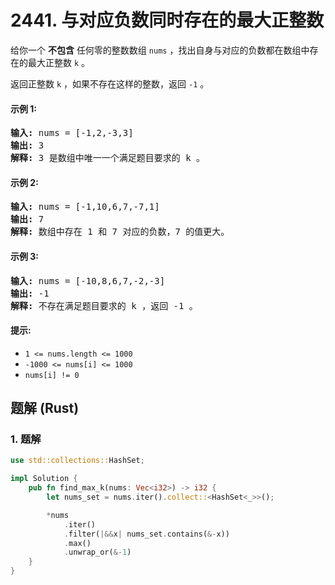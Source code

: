 # 2441. 与对应负数同时存在的最大正整数
给你一个 **不包含** 任何零的整数数组 `nums` ，找出自身与对应的负数都在数组中存在的最大正整数 `k` 。

返回正整数 `k` ，如果不存在这样的整数，返回 `-1` 。

#### 示例 1:
<pre>
<strong>输入:</strong> nums = [-1,2,-3,3]
<strong>输出:</strong> 3
<strong>解释:</strong> 3 是数组中唯一一个满足题目要求的 k 。
</pre>

#### 示例 2:
<pre>
<strong>输入:</strong> nums = [-1,10,6,7,-7,1]
<strong>输出:</strong> 7
<strong>解释:</strong> 数组中存在 1 和 7 对应的负数，7 的值更大。
</pre>

#### 示例 3:
<pre>
<strong>输入:</strong> nums = [-10,8,6,7,-2,-3]
<strong>输出:</strong> -1
<strong>解释:</strong> 不存在满足题目要求的 k ，返回 -1 。
</pre>

#### 提示:
* `1 <= nums.length <= 1000`
* `-1000 <= nums[i] <= 1000`
* `nums[i] != 0`

## 题解 (Rust)

### 1. 题解
```Rust
use std::collections::HashSet;

impl Solution {
    pub fn find_max_k(nums: Vec<i32>) -> i32 {
        let nums_set = nums.iter().collect::<HashSet<_>>();

        *nums
            .iter()
            .filter(|&&x| nums_set.contains(&-x))
            .max()
            .unwrap_or(&-1)
    }
}
```
